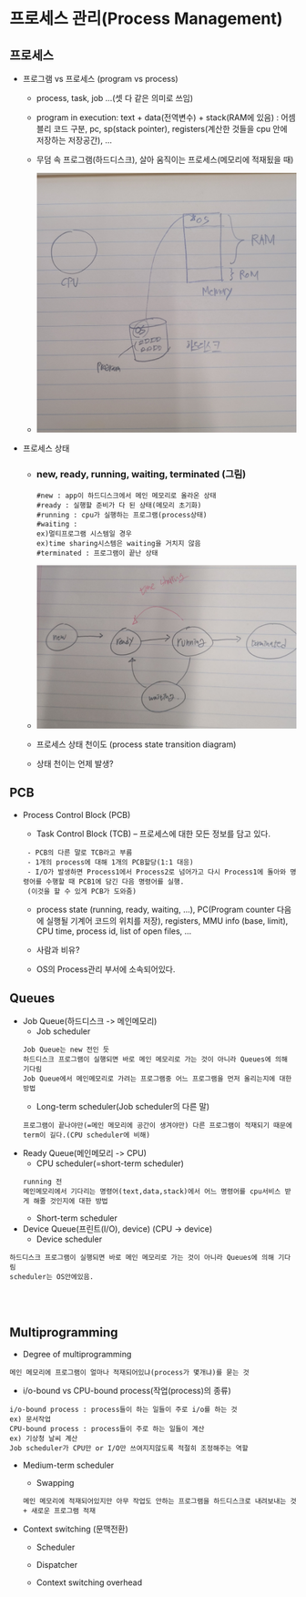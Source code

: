 # 프로세스 관리(Process Management)

## 프로세스

- 프로그램 vs 프로세스 (program vs process)

  - process, task, job …(셋 다 같은 의미로 쓰임)
  - program in execution: text + data(전역변수) + stack(RAM에 있음) : 어셈블리 코드 구분, pc, sp(stack pointer), registers(계산한 것들을 cpu 안에 저장하는 저장공간), …

  - 무덤 속 프로그램(하드디스크), 살아 움직이는 프로세스(메모리에 적재됬을 때)
  - ![](./image/a1.jpeg)

- 프로세스 상태

  - ### new, ready, running, waiting, terminated (그림)
    ```
    #new : app이 하드디스크에서 메인 메모리로 올라온 상태
    #ready : 실행할 준비가 다 된 상태(메모리 초기화)
    #running : cpu가 실행하는 프로그램(process상태)
    #waiting :
    ex)멀티프로그램 시스템일 경우
    ex)time sharing시스템은 waiting을 거치지 않음
    #terminated : 프로그램이 끝난 상태
    ```
  - ![](./image/a2.jpeg)

  - 프로세스 상태 천이도 (process state transition diagram)

  - 상태 천이는 언제 발생?

## PCB

- Process Control Block (PCB)

  - Task Control Block (TCB) – 프로세스에 대한 모든 정보를 담고 있다.

  ```
   - PCB의 다른 말로 TCB라고 부름
   - 1개의 process에 대해 1개의 PCB할당(1:1 대응)
   - I/O가 발생하면 Process1에서 Process2로 넘어가고 다시 Process1에 돌아와 명령어를 수행할 때 PCB1에 담긴 다음 명령어를 실행.
   (이것을 할 수 있게 PCB가 도와줌)
  ```

  - process state (running, ready, waiting, …), PC(Program counter 다음에 실행될 기계어 코드의 위치를 저장), registers,
    MMU info (base, limit), CPU time, process id, list of open files, …

  - 사람과 비유?

  - OS의 Process관리 부서에 소속되어있다.

## Queues

- Job Queue(하드디스크 -> 메인메모리)
  - Job scheduler
  ```
  Job Queue는 new 전인 듯
  하드디스크 프로그램이 실행되면 바로 메인 메모리로 가는 것이 아니라 Queues에 의해 기다림
  Job Queue에서 메인메모리로 가려는 프로그램중 어느 프로그램을 먼저 올리는지에 대한 방법
  ```
  - Long-term scheduler(Job scheduler의 다른 말)
  ```
  프로그램이 끝나야만(=메인 메모리에 공간이 생겨야만) 다른 프로그램이 적재되기 때문에 term이 길다.(CPU scheduler에 비해)
  ```
- Ready Queue(메인메모리 -> CPU)
  - CPU scheduler(=short-term scheduler)
  ```
  running 전
  메인메모리에서 기다리는 명령어(text,data,stack)에서 어느 명령어를 cpu서비스 받게 해줄 것인지에 대한 방법
  ```
  - Short-term scheduler
- Device Queue(프린트(I/O), device) (CPU -> device)
  - Device scheduler

```
하드디스크 프로그램이 실행되면 바로 메인 메모리로 가는 것이 아니라 Queues에 의해 기다림
scheduler는 OS안에있음.
```

<br/><br/>

## Multiprogramming

- Degree of multiprogramming

```
메인 메모리에 프로그램이 얼마나 적재되어있냐(process가 몇개냐)를 묻는 것
```

- i/o-bound vs CPU-bound process(작업(process)의 종류)

```
i/o-bound process : process들이 하는 일들이 주로 i/o를 하는 것
ex) 문서작업
CPU-bound process : process들이 주로 하는 일들이 계산
ex) 기상청 날씨 계산
Job scheduler가 CPU만 or I/O만 쓰여지지않도록 적절히 조정해주는 역할
```

- Medium-term scheduler
  - Swapping
  ```
  메인 메모리에 적재되어있지만 아무 작업도 안하는 프로그램을 하드디스크로 내려보내는 것 + 새로운 프로그램 적재
  ```
- Context switching (문맥전환)

  - Scheduler

  - Dispatcher
  - Context switching overhead
